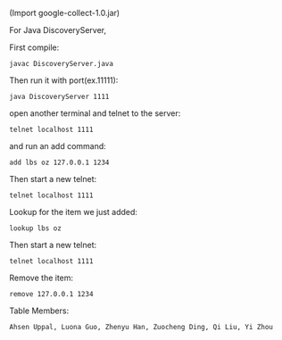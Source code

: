 (Import google-collect-1.0.jar)

For Java DiscoveryServer,

First compile:
```
javac DiscoveryServer.java
```
Then run it with port(ex.11111):
```
java DiscoveryServer 1111
```
open another terminal and telnet to the server:
```
telnet localhost 1111
```
and run an add command:
```
add lbs oz 127.0.0.1 1234
```
Then start a new telnet:
```
telnet localhost 1111
```
Lookup for the item we just added:
```
lookup lbs oz
```
Then start a new telnet:
```
telnet localhost 1111
```
Remove the item:
```
remove 127.0.0.1 1234
```


Table Members:

    Ahsen Uppal, Luona Guo, Zhenyu Han, Zuocheng Ding, Qi Liu, Yi Zhou

